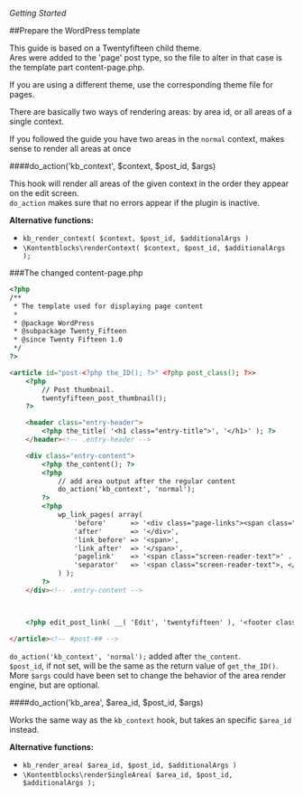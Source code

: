 *Getting Started*

##Prepare the WordPress template

This guide is based on a Twentyfifteen child theme.  
Ares were added to the 'page' post type, so the file to alter in that case is the template part content-page.php.

If you are using a different theme, use the corresponding theme file for pages.

There are basically two ways of rendering areas: by area id, or all areas of a single context.

If you followed the guide you have two areas in the `normal` context, makes sense to render all areas at once

####do_action('kb_context', $context, $post_id, $args)

This hook will render all areas of the given context in the order they appear on the edit screen.  
`do_action` makes sure that no errors appear if the plugin is inactive.

**Alternative functions:**
- `kb_render_context( $context, $post_id, $additionalArgs )`
- `\Kontentblocks\renderContext( $context, $post_id, $additionalArgs );`

###The changed content-page.php

```html
<?php
/**
 * The template used for displaying page content
 *
 * @package WordPress
 * @subpackage Twenty_Fifteen
 * @since Twenty Fifteen 1.0
 */
?>

<article id="post-<?php the_ID(); ?>" <?php post_class(); ?>>
	<?php
		// Post thumbnail.
		twentyfifteen_post_thumbnail();
	?>

	<header class="entry-header">
		<?php the_title( '<h1 class="entry-title">', '</h1>' ); ?>
	</header><!-- .entry-header -->

	<div class="entry-content">
		<?php the_content(); ?>
		<?php
		    // add area output after the regular content 
		    do_action('kb_context', 'normal');
	    ?>
		<?php
			wp_link_pages( array(
				'before'      => '<div class="page-links"><span class="page-links-title">' . __( 'Pages:', 'twentyfifteen' ) . '</span>',
				'after'       => '</div>',
				'link_before' => '<span>',
				'link_after'  => '</span>',
				'pagelink'    => '<span class="screen-reader-text">' . __( 'Page', 'twentyfifteen' ) . ' </span>%',
				'separator'   => '<span class="screen-reader-text">, </span>',
			) );
		?>
	</div><!-- .entry-content -->



	<?php edit_post_link( __( 'Edit', 'twentyfifteen' ), '<footer class="entry-footer"><span class="edit-link">', '</span></footer><!-- .entry-footer -->' ); ?>

</article><!-- #post-## -->
```

`do_action('kb_context', 'normal');` added after `the_content`.  
`$post_id`, if not set, will be the same as the return value of `get_the_ID()`.  
More `$args` could have been set to change the behavior of the area render engine, but are optional. 

####do_action('kb_area', $area_id, $post_id, $args)

Works the same way as the `kb_context` hook, but takes an specific `$area_id` instead.


**Alternative functions:**  
- `kb_render_area( $area_id, $post_id, $additionalArgs )`
- `\Kontentblocks\renderSingleArea( $area_id, $post_id, $additionalArgs );`